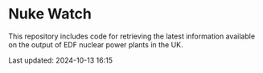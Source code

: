 # Nuke Watch

This repository includes code for retrieving the latest information available on the output of EDF nuclear power plants in the UK.

Last updated: 2024-10-13 16:15
